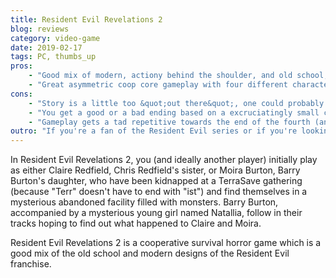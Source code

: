 ```yaml
---
title: Resident Evil Revelations 2
blog: reviews
category: video-game
date: 2019-02-17
tags: PC, thumbs_up
pros:
    - "Good mix of modern, actiony behind the shoulder, and old school, survival / puzzle solving / methodical, Resident Evil gameplay that should appeal to a wide-range of players."
    - "Great asymmetric coop core gameplay with four different characters to play as, each of which plays quite differently from one another."
cons:
    - "Story is a little too &quot;out there&quot;, one could probably qualify it as being just plain bad."
    - "You get a good or a bad ending based on a excruciatingly small choice in one of the episodes, the bad ending is extremely anti-climatic compared to the good ending and having these two endings doesn't add anything to the game."
    - "Gameplay gets a tad repetitive towards the end of the fourth (and last real) episode due to the lack of enemy variety and new gameplay elements."
outro: "If you're a fan of the Resident Evil series or if you're looking for a fun horror coop game to play with a friend then you can't go wrong with Resident Evil Revelations 2."
---
```

In Resident Evil Revelations 2, you (and ideally another player) initially play as either Claire Redfield, Chris Redfield's sister, or Moira Burton, Barry Burton's daughter, who have been kidnapped at a TerraSave gathering (because &quot;Terr&quot; doesn't have to end with &quot;ist&quot;) and find themselves in a mysterious abandoned facility filled with monsters. Barry Burton, accompanied by a mysterious young girl named Natallia, follow in their tracks hoping to find out what happened to Claire and Moira.

Resident Evil Revelations 2 is a cooperative survival horror game which is a good mix of the old school and modern designs of the Resident Evil franchise.
